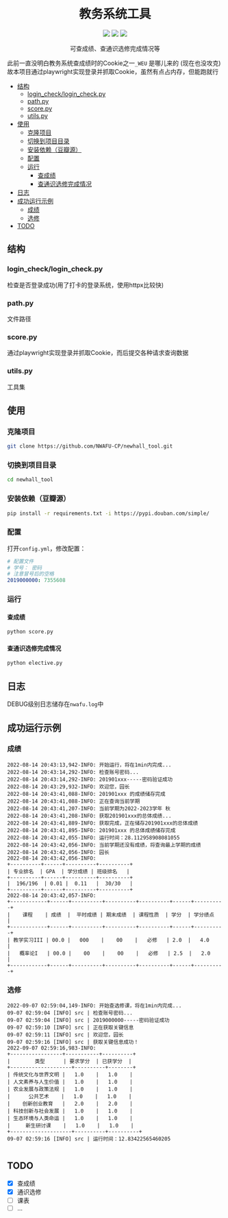 
<div align="center">  
<h1 id="教务系统工具"> 教务系统工具 </h1>

![](https://img.shields.io/badge/Python-3.7%2B-blue)
![](https://img.shields.io/badge/Playwright-chromium-yellow)
![](https://img.shields.io/badge/NWAFU--CP-%E8%A5%BF%E5%86%9C%E5%BC%80%E5%8F%91%E8%80%85%E8%81%94%E7%9B%9F-GREEN)

可查成绩、查通识选修完成情况等

</div>

此前一直没明白教务系统查成绩时的Cookie之一`_WEU` 是哪儿来的 (现在也没攻克)
故本项目通过playwright实现登录并抓取Cookie，虽然有点占内存，但能跑就行</p>

<!-- TOC -->
- [结构](#结构)
  - [login_check/login_check.py](#login_checklogin_checkpy)
  - [path.py](#pathpy)
  - [score.py](#scorepy)
  - [utils.py](#utilspy)
- [使用](#使用)
  - [克隆项目](#克隆项目)
  - [切换到项目目录](#切换到项目目录)
  - [安装依赖（豆瓣源）](#安装依赖豆瓣源)
  - [配置](#配置)
  - [运行](#运行)
    - [查成绩](#查成绩)
    - [查通识选修完成情况](#查通识选修完成情况)
- [日志](#日志)
- [成功运行示例](#成功运行示例)
  - [成绩](#成绩)
  - [选修](#选修)
- [TODO](#todo)
<!-- TOC -->

## 结构

### login_check/login_check.py

检查是否登录成功(用了打卡的登录系统，使用httpx比较快)

### path.py

文件路径

### score.py

通过playwright实现登录并抓取Cookie，而后提交各种请求查询数据

### utils.py

工具集

## 使用

### 克隆项目

```bash
git clone https://github.com/NWAFU-CP/newhall_tool.git
```

### 切换到项目目录

```bash
cd newhall_tool
```

### 安装依赖（豆瓣源）

```bash
pip install -r requirements.txt -i https://pypi.douban.com/simple/
```

### 配置

打开`config.yml`，修改配置：

```yaml
# 配置文件
# 学号： 密码
# 注意冒号后的空格
2019000000: 7355608
```

### 运行
#### 查成绩
```bash
python score.py
```
#### 查通识选修完成情况
```bash
python elective.py
```
## 日志
DEBUG级别日志储存在`nwafu.log`中

## 成功运行示例

### 成绩
```log
2022-08-14 20:43:13,942-INFO: 开始运行，将在1min内完成...
2022-08-14 20:43:14,292-INFO: 检查账号密码...
2022-08-14 20:43:14,292-INFO: 201901xxx-----密码验证成功
2022-08-14 20:43:29,932-INFO: 欢迎您，园长
2022-08-14 20:43:41,088-INFO: 201901xxx 的成绩储存完成
2022-08-14 20:43:41,088-INFO: 正在查询当前学期
2022-08-14 20:43:41,207-INFO: 当前学期为2022-2023学年 秋
2022-08-14 20:43:41,208-INFO: 获取201901xxx的总体成绩...
2022-08-14 20:43:41,889-INFO: 获取完成，正在储存201901xxx的总体成绩
2022-08-14 20:43:41,895-INFO: 201901xxx 的总体成绩储存完成
2022-08-14 20:43:42,055-INFO: 运行时间：28.112958908081055
2022-08-14 20:43:42,056-INFO: 当前学期还没有成绩，将查询最上学期的成绩
2022-08-14 20:43:42,056-INFO: 园长
2022-08-14 20:43:42,056-INFO: 
+----------+------+----------+----------+
| 专业排名  | GPA  | 学分成绩 | 班级排名   |
+----------+------+----------+----------+
|  196/196  | 0.01 |  0.11   |  30/30   |
+----------+------+----------+----------+
2022-08-14 20:43:42,057-INFO: 
+------------+------+----------+----------+----------+------+----------+
|    课程    | 成绩  |  平时成绩 | 期末成绩  | 课程性质  | 学分  | 学分绩点   |
+------------+------+----------+----------+----------+------+----------+
| 教学实习III | 00.0 |   000    |    00    |   必修   | 2.0  |   4.0    |
|   概率论I   | 00.0 |    00    |    00    |   必修   | 2.5  |   2.0    |
+------------+------+----------+----------+----------+------+----------+
```
### 选修

```log
2022-09-07 02:59:04,149-INFO: 开始查选修课，将在1min内完成...
09-07 02:59:04 [INFO] src | 检查账号密码...
09-07 02:59:04 [INFO] src | 2019000000-----密码验证成功
09-07 02:59:10 [INFO] src | 正在获取关键信息
09-07 02:59:11 [INFO] src | 欢迎您，园长
09-07 02:59:16 [INFO] src | 获取关键信息成功！
2022-09-07 02:59:16,983-INFO: 
+-----------------+-----------+----------+
|        类型      | 要求学分  | 已获学分  |
+--------------------+----------+--------+
| 传统文化与世界文明 |   1.0    |   1.0    |
| 人文素养与人生价值 |   1.0    |   1.0    |
| 农业发展与政策法规 |   1.0    |   1.0    |
|      公共艺术    |   1.0    |   1.0    |
|    创新创业教育   |   2.0    |   2.0    |
| 科技创新与社会发展 |   1.0    |   1.0    |
| 生态环境与人类命运 |   1.0    |   1.0    |
|     新生研讨课    |   1.0    |   1.0    |
+--------------------+----------+----------+
09-07 02:59:16 [INFO] src | 运行时间：12.83422565460205


```
## TODO
- [x] 查成绩
- [x] 通识选修
- [ ] 课表
- [ ] ...
